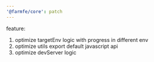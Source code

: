 ```yaml
---
'@farmfe/core': patch
---
```


feature:

1. optimize targetEnv logic with progress in different env
2. optimize utils export default javascript api
3. optimize devServer logic
